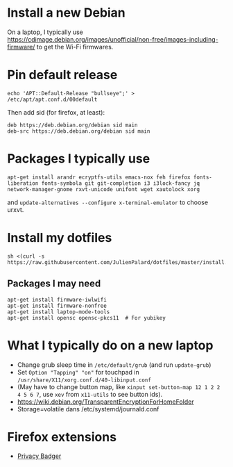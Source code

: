 # Install a new Debian

On a laptop, I typically use
https://cdimage.debian.org/images/unofficial/non-free/images-including-firmware/
to get the Wi-Fi firmwares.


# Pin default release

    echo 'APT::Default-Release "bullseye";' > /etc/apt/apt.conf.d/00default

Then add sid (for firefox, at least):

    deb https://deb.debian.org/debian sid main
    deb-src https://deb.debian.org/debian sid main


# Packages I typically use

```
apt-get install arandr ecryptfs-utils emacs-nox feh firefox fonts-liberation fonts-symbola git git-completion i3 i3lock-fancy jq network-manager-gnome rxvt-unicode unifont wget xautolock xorg
```

and `update-alternatives --configure x-terminal-emulator` to choose urxvt.

# Install my dotfiles

    sh <(curl -s https://raw.githubusercontent.com/JulienPalard/dotfiles/master/install.sh)


## Packages I may need

```
apt-get install firmware-iwlwifi
apt-get install firmware-nonfree
apt-get install laptop-mode-tools
apt-get install opensc opensc-pkcs11  # For yubikey
```

# What I typically do on a new laptop

 - Change grub sleep time in `/etc/default/grub` (and run `update-grub`)
 - Set `Option "Tapping" "on"` for touchpad in `/usr/share/X11/xorg.conf.d/40-libinput.conf`
 - (May have to change button map, like `xinput set-button-map 12 1 2 2 4 5 6 7`, use `xev` from `x11-utils` to see button ids).
 - https://wiki.debian.org/TransparentEncryptionForHomeFolder
 - Storage=volatile dans /etc/systemd/journald.conf


# Firefox extensions

 - [Privacy Badger](https://chrome.google.com/webstore/detail/privacy-badger/pkehgijcmpdhfbdbbnkijodmdjhbjlgp?utm_source=chrome-app-launcher-info-dialog)
